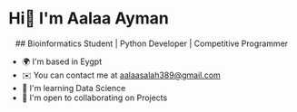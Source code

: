
# Hi👋 I'm Aalaa Ayman
<div align="center">
## Bioinformatics Student | Python Developer | Competitive Programmer
</div>

* 🌍  I'm based in Eygpt
* ✉️  You can contact me at aalaasalah389@gmail.com
* 🧠  I'm learning Data Science
* 🤝  I'm open to collaborating on Projects

<!--
**AalaaAyman24/AalaaAyman24** is a ✨ _special_ ✨ repository because its `README.md` (this file) appears on your GitHub profile.

Here are some ideas to get you started:

- 🔭 I’m currently working on ...
- 🌱 I’m currently learning ...
- 👯 I’m looking to collaborate on ...
- 🤔 I’m looking for help with ...
- 💬 Ask me about ...
- 📫 How to reach me: ...
- 😄 Pronouns: ...
- ⚡ Fun fact: ...
-->
